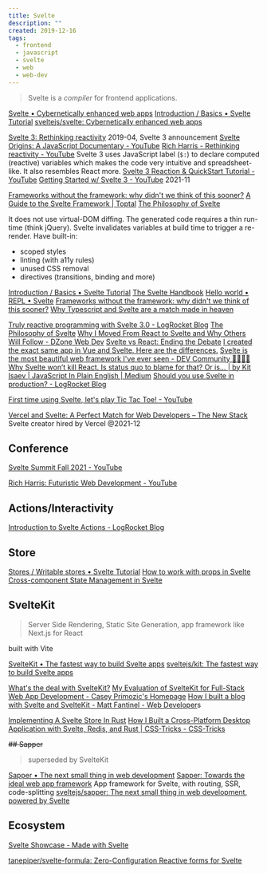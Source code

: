 ```yaml
---
title: Svelte
description: ""
created: 2019-12-16
tags:
  - frontend
  - javascript
  - svelte
  - web
  - web-dev
---
```


> Svelte is a _compiler_ for frontend applications.

[Svelte • Cybernetically enhanced web apps](https://svelte.dev/)
[Introduction / Basics • Svelte Tutorial](https://svelte.dev/tutorial/basics)
[sveltejs/svelte: Cybernetically enhanced web apps](https://github.com/sveltejs/svelte)

[Svelte 3: Rethinking reactivity](https://svelte.dev/blog/svelte-3-rethinking-reactivity) 2019-04, Svelte 3 announcement
[Svelte Origins: A JavaScript Documentary - YouTube](https://www.youtube.com/watch?v=kMlkCYL9qo0)
[Rich Harris - Rethinking reactivity - YouTube](https://www.youtube.com/watch?v=AdNJ3fydeao)
Svelte 3 uses JavaScript label (`$:`) to declare computed (reactive) variables which makes the code very intuitive and spreadsheet-like. It also resembles React more.
[Svelte 3 Reaction & QuickStart Tutorial - YouTube](https://www.youtube.com/watch?v=043h4ugAj4c)
[Getting Started w/ Svelte 3 - YouTube](https://www.youtube.com/playlist?list=PL_2VhOvlMk4V4_52tpCnLhEEvRXfeFux6) 2021-11

[Frameworks without the framework: why didn't we think of this sooner?](https://svelte.dev/blog/frameworks-without-the-framework)
[A Guide to the Svelte Framework | Toptal](https://www.toptal.com/front-end/svelte-framework-guide)
[The Philosophy of Svelte](https://blog.scottlogic.com/2021/01/18/philosophy-of-svelte.html)

It does not use virtual-DOM diffing. The generated code requires a thin run-time (think jQuery).
Svelte invalidates variables at build time to trigger a re-render. Have built-in:

- scoped styles
- linting (with a11y rules)
- unused CSS removal
- directives (transitions, binding and more)

[Introduction / Basics • Svelte Tutorial](https://svelte.dev/tutorial/basics)
[The Svelte Handbook](https://flaviocopes.com/page/svelte-handbook/)
[Hello world • REPL • Svelte](https://svelte.dev/repl/hello-world?version=3)
[Frameworks without the framework: why didn't we think of this sooner?](https://svelte.dev/blog/frameworks-without-the-framework)
[Why Typescript and Svelte are a match made in heaven](https://www.sanity.io/guides/using-typescript-with-svelte)

[Truly reactive programming with Svelte 3.0 - LogRocket Blog](https://blog.logrocket.com/truly-reactive-programming-with-svelte-3-0-321b49b75969/)
[The Philosophy of Svelte](https://blog.scottlogic.com/2021/01/18/philosophy-of-svelte.html)
[Why I Moved From React to Svelte and Why Others Will Follow - DZone Web Dev](https://dzone.com/articles/why-i-moved-from-react-to-svelte-and-others-will-f)
[Svelte vs React: Ending the Debate](https://massivepixel.io/blog/svelte-vs-react/)
[I created the exact same app in Vue and Svelte. Here are the differences.](https://medium.com/javascript-in-plain-english/i-created-the-exact-same-app-in-vue-and-svelte-here-are-the-differences-c649f8d4ce0a)
[Svelte is the most beautiful web framework I've ever seen - DEV Community 👩‍💻👨‍💻](https://dev.to/jesseskinner/svelte-is-the-most-beautiful-web-framework-i-ve-ever-seen-325f)
[Why Svelte won’t kill React. Is status quo to blame for that? Or is… | by Kit Isaev | JavaScript In Plain English | Medium](https://medium.com/javascript-in-plain-english/why-svelte-wont-kill-react-3cfdd940586a)
[Should you use Svelte in production? - LogRocket Blog](https://blog.logrocket.com/should-you-use-svelte-in-production/)

[First time using Svelte, let's play Tic Tac Toe! - YouTube](https://www.youtube.com/watch?v=S_6ApOagzzM)

[Vercel and Svelte: A Perfect Match for Web Developers – The New Stack](https://thenewstack.io/vercel-and-svelte-a-perfect-match-for-web-developers/) Svelte creator hired by Vercel @2021-12

## Conference

[Svelte Summit Fall 2021 - YouTube](https://www.youtube.com/watch?v=1Df-9EKvZr0&t=12s)

[Rich Harris: Futuristic Web Development - YouTube](https://www.youtube.com/watch?v=qSfdtmcZ4d0&t=937s)

## Actions/Interactivity

[Introduction to Svelte Actions - LogRocket Blog](https://blog.logrocket.com/svelte-actions-introduction/)

## Store

[Stores / Writable stores • Svelte Tutorial](https://svelte.dev/tutorial/writable-stores)
[How to work with props in Svelte](https://flaviocopes.com/svelte-props/)
[Cross-component State Management in Svelte](https://flaviocopes.com/svelte-state-management/)

## SvelteKit

> Server Side Rendering, Static Site Generation, app framework like Next.js for React

built with Vite

[SvelteKit • The fastest way to build Svelte apps](https://kit.svelte.dev/)
[sveltejs/kit: The fastest way to build Svelte apps](https://github.com/sveltejs/kit)

[What's the deal with SvelteKit?](https://svelte.dev/blog/whats-the-deal-with-sveltekit)
[My Evaluation of SvelteKit for Full-Stack Web App Development - Casey Primozic's Homepage](https://cprimozic.net/blog/trying-out-sveltekit/)
[How I built a blog with Svelte and SvelteKit - Matt Fantinel - Web Developer](https://fantinel.dev/blog-development-sveltekit/)s

[Implementing A Svelte Store In Rust](https://daveceddia.com/svelte-store-in-rust/)
[How I Built a Cross-Platform Desktop Application with Svelte, Redis, and Rust | CSS-Tricks - CSS-Tricks](https://css-tricks.com/how-i-built-a-cross-platform-desktop-application-with-svelte-redis-and-rust/)

~~## Sapper~~

> superseded by SvelteKit

[Sapper • The next small thing in web development](https://sapper.svelte.dev/)
[Sapper: Towards the ideal web app framework](https://svelte.dev/blog/sapper-towards-the-ideal-web-app-framework)
App framework for Svelte, with routing, SSR, code-splitting
[sveltejs/sapper: The next small thing in web development, powered by Svelte](https://github.com/sveltejs/sapper)

## Ecosystem

[Svelte Showcase - Made with Svelte](https://madewithsvelte.com/)

[tanepiper/svelte-formula: Zero-Configuration Reactive forms for Svelte](https://github.com/tanepiper/svelte-formula)
